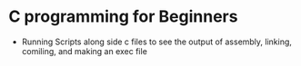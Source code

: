 # C programming for Beginners

- Running Scripts along side c files to see the output of assembly, linking, comiling, and making an exec file
